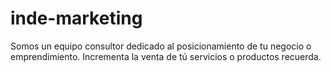 # inde-marketing
 Somos un equipo consultor dedicado al posicionamiento de tu negocio o emprendimiento. Incrementa la venta de tú servicios o productos recuerda.
